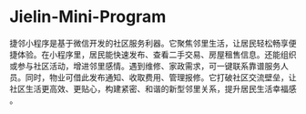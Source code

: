# Jielin-Mini-Program
捷邻小程序是基于微信开发的社区服务利器。它聚焦邻里生活，让居民轻松畅享便捷体验。在小程序里，居民能快速发布、查看二手交易、房屋租售信息。还能组织或参与社区活动，增进邻里感情。遇到维修、家政需求，可一键联系靠谱服务人员。同时，物业可借此发布通知、收取费用、管理报修。它打破社区交流壁垒，让社区生活更高效、更贴心，构建紧密、和谐的新型邻里关系，提升居民生活幸福感 。 
